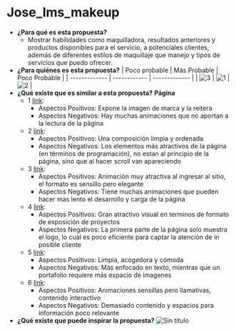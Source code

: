 # Jose_Ims_makeup
* **¿Para qué es esta propuesta?**
  * Mostrar habilidades como maquilladora, resultados anteriores y productos disponibles para el servicio, a potenciales clientes, además de diferentes estilos de maquillaje que manejo y tipos de servicios que puedo ofrecer.
* **¿Para quiénes es esta propuesta?**
  | Poco probable | Más Probable | Poco Probable |
  | ------------- | ------------ | ------------- |
  | ![3](https://github.com/jimschenetzky/Jose_Ims_makeup/assets/87721128/9cedc3ef-136f-4d27-a630-d7c419cbf041) | ![1](https://github.com/jimschenetzky/Jose_Ims_makeup/assets/87721128/8c47c55b-9978-4927-a99d-59c520848d75) | ![2](https://github.com/jimschenetzky/Jose_Ims_makeup/assets/87721128/771c6e9f-6dba-465a-9171-9e4b99e84f47) |
* **¿Qué existe que es similar a esta propuesta?**
  **Página**
   *  1 [link](https://www.skyehighinteractive.com/):
         * Aspectos Positivos: Expone la imagen de marca y la reitera
         * Aspectos Negativos: Hay muchas animaciones que no aportan a la lectura de la página
   *  2 [link](https://dashdigital.studio/):
         * Aspectos Positivos: Una composición limpia y ordenada
         * Aspectos Negativos: Los elementos más atractivos de la página (en términos de programación), no estan al principio de la página, sino que al hacer scroll van apareciendo
   *  3 [link](https://analogueagency.com/):
         * Aspectos Positivos: Animación muy atractiva al ingresar al sitio, el formato es sensillo pero elegante
         * Aspectos Negativos: Tiene muchas animaciones que pueden hacer mas lento el desarrollo y carga de la página
   *  4 [link](https://tuxkarma.co/en/):
         * Aspectos Positivos: Gran atractivo visual en terminos de formato de exposición de proyectos
         * Aspectos Negativos: La primera parte de la página solo muestra el logo, lo cual es poco eficiente para captar la atención de in posible cliente
   *  5 [link](https://www.niceatnoon.nl/):
         * Aspectos Positivos: Limpia, acogedora y cómoda
         * Aspectos Negativos: Más enfocado en texto, mientras que un portafolio requiere más espacio de imagenes
   *  6 [link](https://demo.cocobasic.com/fabius-wp/demo-2/):
         * Aspectos Positivos: Animaciones sensillas pero llamativas, contenido interactivo
         * Aspectos Negativos: Demasiado contenido y espacios para información poco relevante
* **¿Qué existe que puede inspirar la propuesta?**
![Sin título](https://github.com/jimschenetzky/Jose_Ims_makeup/assets/87721128/550fb084-0de8-41f9-b4e8-80cc4c9c9fb6)

  

